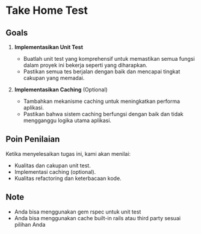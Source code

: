 # Take Home Test

## Goals

1. **Implementasikan Unit Test**
   - Buatlah unit test yang komprehensif untuk memastikan semua fungsi dalam proyek ini bekerja seperti yang diharapkan.
   - Pastikan semua tes berjalan dengan baik dan mencapai tingkat cakupan yang memadai.

2. **Implementasikan Caching** (Optional)
   - Tambahkan mekanisme caching untuk meningkatkan performa aplikasi.
   - Pastikan bahwa sistem caching berfungsi dengan baik dan tidak mengganggu logika utama aplikasi.



## Poin Penilaian

Ketika menyelesaikan tugas ini, kami akan menilai:

- Kualitas dan cakupan unit test.
- Implementasi caching (optional).
- Kualitas refactoring dan keterbacaan kode.

## Note
- Anda bisa menggunakan gem rspec untuk unit test
- Anda bisa menggunakan cache built-in rails atau third party sesuai pilihan Anda
